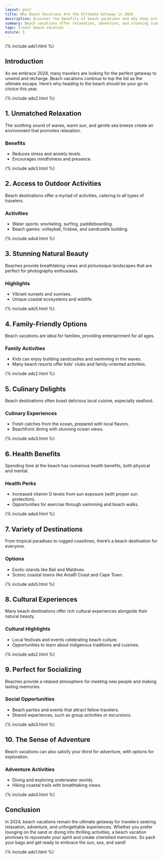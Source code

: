 ```yaml
---
layout: post
title: Why Beach Vacations Are the Ultimate Getaway in 2024
description: Discover the benefits of beach vacations and why they are the top choice for travelers in 2024.
summary: Beach vacations offer relaxation, adventure, and stunning scenery, making them the ultimate getaway.
tags: travel beach vacation
minute: 5
---
```


{% include ads1.html %}

## Introduction

As we embrace 2024, many travelers are looking for the perfect getaway to unwind and recharge. Beach vacations continue to top the list as the ultimate escape. Here’s why heading to the beach should be your go-to choice this year.

{% include ads2.html %}

## 1. Unmatched Relaxation

The soothing sound of waves, warm sun, and gentle sea breeze create an environment that promotes relaxation. 

### Benefits
- Reduces stress and anxiety levels.
- Encourages mindfulness and presence.

{% include ads3.html %}

## 2. Access to Outdoor Activities

Beach destinations offer a myriad of activities, catering to all types of travelers.

### Activities
- Water sports: snorkeling, surfing, paddleboarding.
- Beach games: volleyball, frisbee, and sandcastle building.

{% include ads4.html %}

## 3. Stunning Natural Beauty

Beaches provide breathtaking views and picturesque landscapes that are perfect for photography enthusiasts.

### Highlights
- Vibrant sunsets and sunrises.
- Unique coastal ecosystems and wildlife.

{% include ads5.html %}

## 4. Family-Friendly Options

Beach vacations are ideal for families, providing entertainment for all ages.

### Family Activities
- Kids can enjoy building sandcastles and swimming in the waves.
- Many beach resorts offer kids' clubs and family-oriented activities.

{% include ads2.html %}

## 5. Culinary Delights

Beach destinations often boast delicious local cuisine, especially seafood.

### Culinary Experiences
- Fresh catches from the ocean, prepared with local flavors.
- Beachfront dining with stunning ocean views.

{% include ads3.html %}

## 6. Health Benefits

Spending time at the beach has numerous health benefits, both physical and mental.

### Health Perks
- Increased vitamin D levels from sun exposure (with proper sun protection).
- Opportunities for exercise through swimming and beach walks.

{% include ads4.html %}

## 7. Variety of Destinations

From tropical paradises to rugged coastlines, there’s a beach destination for everyone.

### Options
- Exotic islands like Bali and Maldives.
- Scenic coastal towns like Amalfi Coast and Cape Town.

{% include ads5.html %}

## 8. Cultural Experiences

Many beach destinations offer rich cultural experiences alongside their natural beauty.

### Cultural Highlights
- Local festivals and events celebrating beach culture.
- Opportunities to learn about indigenous traditions and cuisines.

{% include ads2.html %}

## 9. Perfect for Socializing

Beaches provide a relaxed atmosphere for meeting new people and making lasting memories.

### Social Opportunities
- Beach parties and events that attract fellow travelers.
- Shared experiences, such as group activities or excursions.

{% include ads3.html %}

## 10. The Sense of Adventure

Beach vacations can also satisfy your thirst for adventure, with options for exploration.

### Adventure Activities
- Diving and exploring underwater worlds.
- Hiking coastal trails with breathtaking views.

{% include ads4.html %}

## Conclusion

In 2024, beach vacations remain the ultimate getaway for travelers seeking relaxation, adventure, and unforgettable experiences. Whether you prefer lounging on the sand or diving into thrilling activities, a beach vacation promises to rejuvenate your spirit and create cherished memories. So pack your bags and get ready to embrace the sun, sea, and sand!

{% include ads1.html %}

